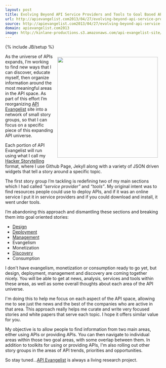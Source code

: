 ```yaml
---
layout: post
title: Evolving Beyond API Service Providers and Tools to Goal Based API Toolkits
url: http://apievangelist.com2013/04/27/evolving-beyond-api-service-providers-and-api-tools-to-goal-based-api-toolkits/
source: http://apievangelist.com2013/04/27/evolving-beyond-api-service-providers-and-api-tools-to-goal-based-api-toolkits/
domain: apievangelist.com2013
image: http://kinlane-productions.s3.amazonaws.com/api-evangelist-site/blog/universe-expansion.png
---
```

{% include JB/setup %}
<p><img style="padding: 10px;" src="https://s3.amazonaws.com/kinlane-productions/api-evangelist/services/universe-expansion.png" alt="" width="325" align="right" /></p>
<p>As the universe of APIs expands, I&rsquo;m working to find new ways that I can discover, educate myself, then organize information around the most meaningful areas in the API space.  As part of this effort I&rsquo;m reorganizing <a title="API Evangelist" href="http://apievangelist.com">API Evangelist</a> site into a network of small story groups, so that I can focus on a specific piece of this expanding API universe.</p>
<p>Each portion of API Evangelist will run using what I call my <a title="Hacker Storytelling" href="http://hackerstorytelling.com" target="_blank">Hacker Storytelling</a> format, where I use Github Page, Jekyll along with a variety of JSON driven widgets that tell a story around a specific topic.</p>
<p>The first story group I&rsquo;m tackling is redefining two of my main sections which I had called <em>&ldquo;service provider&rdquo;</em> and <em>&ldquo;tools&rdquo;</em>. My original intent was to find resources people could use to deploy APIs, and if it was an online service I put it in service providers and if you could download and install, it went under tools.</p>
<p>I&rsquo;m abandoning this approach and dismantling these sections and breaking them into goal oriented stories:</p>
<ul class="mainlist">
<li><a title="API Design" href="http://design.apievangelist.com" target="_blank">Design</a></li>
<li><a title="API Deployment" href="http://deployment.apievangelist.com" target="_blank">Deployment</a></li>
<li><a title="API Managemet" href="http://management.apievangelist.com" target="_blank">Management</a></li>
<li>Evangelism</li>
<li>Monetization</li>
<li><a title="API Discovery" href="http://discovery.apievangelist.com" target="_blank">Discovery</a></li>
<li>Consumption</li>
</ul>
<p>I don't have evangelism, monetization or consumption ready to go yet, but design, deployment, management and discovery are coming together nicely. You will be able to get at news, analysis, services and tools within these areas, as well as some overall thoughts about each area of the API universe.</p>
<p>I'm doing this to help me focus on each aspect of the API space, allowing me to see just the news and the best of the companies who are active in that area. This approach really helps me curate and write very focused stories and white papers that serve each topic. I hope it offers similar value for you.</p>
<p>My objective is to allow people to find information from two main areas, either using APIs or providing APIs. You can then navigate to individual areas within those two goal areas, with some overlap between them. In addition to toolkits for using or providing APIs, I'm also rolling out other story groups in the areas of API trends, priorities and opportunities.</p>
<p>So stay tuned&hellip;<a title="API Evangelist" href="http://apievangelist.com">API Evangelist</a> is always a living research project.</p>
